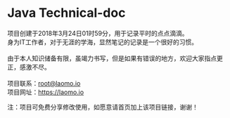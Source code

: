 # Java Technical-doc

项目创建于2018年3月24日01时59分，用于记录平时的点点滴滴。<br/>
身为IT工作者，对于无涯的学海，显然笔记的记录是一个很好的习惯。<br/>
<br/>
由于本人知识储备有限，虽竭力书写，但是如果有错误的地方，欢迎大家指点更正，感激不尽。<br/><br/>
项目联系：root@laomo.io<br/>
项目网址：<a href="https://laomo.io" target="_blank">https://laomo.io</a>

注：项目可免费分享修改使用，如愿意请首页加上该项目链接，谢谢！